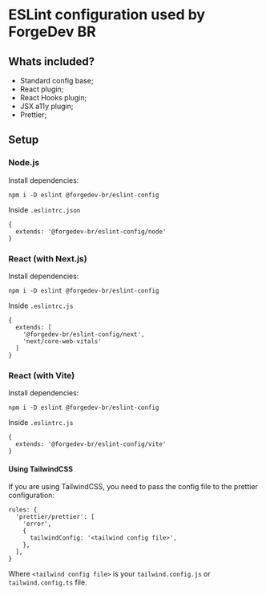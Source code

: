 # ESLint configuration used by ForgeDev BR

## Whats included?

- Standard config base;
- React plugin;
- React Hooks plugin;
- JSX a11y plugin;
- Prettier;

## Setup

### Node.js

Install dependencies:
```
npm i -D eslint @forgedev-br/eslint-config
```

Inside `.eslintrc.json`
```
{
  extends: '@forgedev-br/eslint-config/node'
}
```

### React (with Next.js)

Install dependencies:
```
npm i -D eslint @forgedev-br/eslint-config
```

Inside `.eslintrc.js`
```
{
  extends: [
    '@forgedev-br/eslint-config/next',
    'next/core-web-vitals'
  ]
}
```

### React (with Vite)

Install dependencies:
```
npm i -D eslint @forgedev-br/eslint-config
```

Inside `.eslintrc.js`
```
{
  extends: '@forgedev-br/eslint-config/vite'
}
```

#### Using TailwindCSS

If you are using TailwindCSS, you need to pass the config file to the prettier configuration:
```
rules: {
  'prettier/prettier': [
    'error',
    {
      tailwindConfig: '<tailwind config file>',
    },
  ],
}
```

Where `<tailwind config file>` is your `tailwind.config.js` or `tailwind.config.ts` file.
